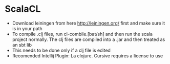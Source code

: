 # ScalaCL
 * Download leiningen from here http://leiningen.org/ first and make sure it is in your path
 * To compile .clj files, run cl-combile.[bat/sh] and then run the scala project normally. The clj files are compiled
into a .jar and then treated as an sbt lib
  * This needs to be done only if a clj file is edited
 * Recomended Intellij Plugin: La clojure. Cursive requires a license to use 
